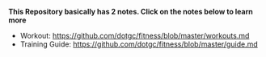 
**This Repository basically has 2 notes. Click on the notes below to learn more**


* Workout: https://github.com/dotgc/fitness/blob/master/workouts.md
* Training Guide: https://github.com/dotgc/fitness/blob/master/guide.md

